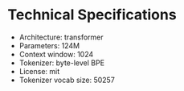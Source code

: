 # Technical Specifications

- Architecture: transformer
- Parameters: 124M
- Context window: 1024
- Tokenizer: byte-level BPE
- License: mit
- Tokenizer vocab size: 50257